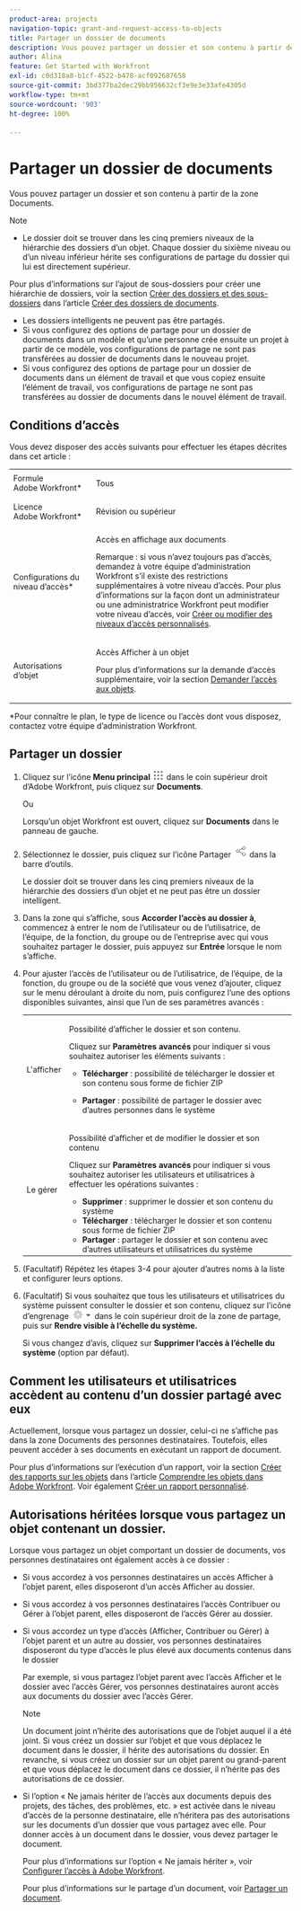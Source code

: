 ```yaml
---
product-area: projects
navigation-topic: grant-and-request-access-to-objects
title: Partager un dossier de documents
description: Vous pouvez partager un dossier et son contenu à partir de la zone Documents.
author: Alina
feature: Get Started with Workfront
exl-id: c0d318a8-b1cf-4522-b478-acf092687658
source-git-commit: 3bd377ba2dec29bb956632cf3e9e3e33afe4305d
workflow-type: tm+mt
source-wordcount: '903'
ht-degree: 100%

---
```


# Partager un dossier de documents

Vous pouvez partager un dossier et son contenu à partir de la zone Documents.

>[!NOTE]
>
>* Le dossier doit se trouver dans les cinq premiers niveaux de la hiérarchie des dossiers d’un objet. Chaque dossier du sixième niveau ou d’un niveau inférieur hérite ses configurations de partage du dossier qui lui est directement supérieur.
>
>  Pour plus d’informations sur l’ajout de sous-dossiers pour créer une hiérarchie de dossiers, voir la section [Créer des dossiers et des sous-dossiers](../../documents/organizing-documents/create-documents-folder.md#creating-folders) dans l’article [Créer des dossiers de documents](../../documents/organizing-documents/create-documents-folder.md).
>
>* Les dossiers intelligents ne peuvent pas être partagés.
>* Si vous configurez des options de partage pour un dossier de documents dans un modèle et qu’une personne crée ensuite un projet à partir de ce modèle, vos configurations de partage ne sont pas transférées au dossier de documents dans le nouveau projet.
>* Si vous configurez des options de partage pour un dossier de documents dans un élément de travail et que vous copiez ensuite l’élément de travail, vos configurations de partage ne sont pas transférées au dossier de documents dans le nouvel élément de travail.
>

## Conditions d’accès

<!--drafted for P&P
(I am putting Contributor and higher here because this is what I found in testing. Normally, Review equals Light but I found out that Contributor can also have manage rights to documents and can share them.)

<table style="table-layout:auto"> 
 <col> 
 <col> 
 <tbody> 
  <tr> 
   <td role="rowheader">Adobe Workfront plan*</td> 
   <td> <p>Any</p> </td> 
  </tr> 
  <tr> 
   <td role="rowheader">Adobe Workfront license*</td> 
   <td> <p>Current license: Contributor or higher</p> 
   Or
   <p>Legacy license: Review or higher</p>
      </td> 
  </tr> 
  <tr> 
   <td role="rowheader">Access level configurations*</td> 
   <td> <p>View access to Documents</p> <p><b>NOTE</b>
   
   If you still don't have access, ask your Workfront administrator if they set additional restrictions in your access level. For information on how a Workfront administrator can modify your access level, see <a href="../../administration-and-setup/add-users/configure-and-grant-access/create-modify-access-levels.md" class="MCXref xref">Create or modify custom access levels</a>.</p> </td> 
  </tr> 
  <tr data-mc-conditions=""> 
   <td role="rowheader">Object permissions</td> 
   <td> <p>View access to an object</p> <p>For information on requesting additional access, see <a href="../../workfront-basics/grant-and-request-access-to-objects/request-access.md" class="MCXref xref">Request access to objects </a>.</p> </td> 
  </tr> 
 </tbody> 
</table>
-->

Vous devez disposer des accès suivants pour effectuer les étapes décrites dans cet article :

<table style="table-layout:auto"> 
 <col> 
 <col> 
 <tbody> 
  <tr> 
   <td role="rowheader">Formule Adobe Workfront*</td> 
   <td> <p>Tous</p> </td> 
  </tr> 
  <tr> 
   <td role="rowheader">Licence Adobe Workfront*</td> 
   <td> <p>Révision ou supérieur</p> </td> 
  </tr> 
  <tr> 
   <td role="rowheader">Configurations du niveau d’accès*</td> 
   <td> <p>Accès en affichage aux documents</p> <p>Remarque : si vous n’avez toujours pas d’accès, demandez à votre équipe d’administration Workfront s’il existe des restrictions supplémentaires à votre niveau d’accès. Pour plus d’informations sur la façon dont un administrateur ou une administratrice Workfront peut modifier votre niveau d’accès, voir <a href="../../administration-and-setup/add-users/configure-and-grant-access/create-modify-access-levels.md" class="MCXref xref">Créer ou modifier des niveaux d’accès personnalisés</a>.</p> </td> 
  </tr> 
  <tr data-mc-conditions=""> 
   <td role="rowheader">Autorisations d’objet</td> 
   <td> <p>Accès Afficher à un objet</p> <p>Pour plus d’informations sur la demande d’accès supplémentaire, voir la section <a href="../../workfront-basics/grant-and-request-access-to-objects/request-access.md" class="MCXref xref">Demander l’accès aux objets</a>.</p> </td> 
  </tr> 
 </tbody> 
</table>

&#42;Pour connaître le plan, le type de licence ou l’accès dont vous disposez, contactez votre équipe d’administration Workfront.

## Partager un dossier

1. Cliquez sur l’icône **Menu principal** ![](assets/main-menu-icon.png) dans le coin supérieur droit d’Adobe Workfront, puis cliquez sur **Documents**.

   Ou

   Lorsqu’un objet Workfront est ouvert, cliquez sur **Documents** dans le panneau de gauche.

1. Sélectionnez le dossier, puis cliquez sur l’icône Partager ![](assets/share-icon.png) dans la barre d’outils.

   Le dossier doit se trouver dans les cinq premiers niveaux de la hiérarchie des dossiers d’un objet et ne peut pas être un dossier intelligent.

1. Dans la zone qui s’affiche, sous **Accorder l’accès au dossier à**, commencez à entrer le nom de l’utilisateur ou de l’utilisatrice, de l’équipe, de la fonction, du groupe ou de l’entreprise avec qui vous souhaitez partager le dossier, puis appuyez sur **Entrée** lorsque le nom s’affiche.
1. Pour ajuster l’accès de l’utilisateur ou de l’utilisatrice, de l’équipe, de la fonction, du groupe ou de la société que vous venez d’ajouter, cliquez sur le menu déroulant à droite du nom, puis configurez l’une des options disponibles suivantes, ainsi que l’un de ses paramètres avancés :

   <table style="table-layout:auto"> 
    <col> 
    <col> 
    <tbody> 
     <tr> 
      <td role="rowheader">L'afficher</td> 
      <td> <p>Possibilité d’afficher le dossier et son contenu.</p> <p>Cliquez sur <strong>Paramètres avancés</strong> pour indiquer si vous souhaitez autoriser les éléments suivants :</p> 
       <ul> 
        <li><strong>Télécharger</strong> : possibilité de télécharger le dossier et son contenu sous forme de fichier ZIP</li> 
        <li> <p><strong>Partager</strong> : possibilité de partager le dossier avec d’autres personnes dans le système</p> </li> 
       </ul> </td> 
     </tr> 
     <tr> 
      <td role="rowheader">Le gérer</td> 
      <td> <p>Possibilité d’afficher et de modifier le dossier et son contenu</p> <p>Cliquez sur <strong>Paramètres avancés</strong> pour indiquer si vous souhaitez autoriser les utilisateurs et utilisatrices à effectuer les opérations suivantes :</p> 
       <ul> 
        <li><strong>Supprimer</strong> : supprimer le dossier et son contenu du système</li> 
        <li><b>Télécharger</b> : télécharger le dossier et son contenu sous forme de fichier ZIP</li> 
        <li><strong>Partager</strong> : partager le dossier et son contenu avec d’autres utilisateurs et utilisatrices du système</li> 
       </ul> </td> 
     </tr> 
    </tbody> 
   </table>

1. (Facultatif) Répétez les étapes 3-4 pour ajouter d’autres noms à la liste et configurer leurs options.
1. (Facultatif) Si vous souhaitez que tous les utilisateurs et utilisatrices du système puissent consulter le dossier et son contenu, cliquez sur l’icône d’engrenage ![](assets/gear-icon-settings-with-dn-arrow.jpg) dans le coin supérieur droit de la zone de partage, puis sur **Rendre visible à l’échelle du système.**

   Si vous changez d’avis, cliquez sur **Supprimer l’accès à l’échelle du système** (option par défaut).

## Comment les utilisateurs et utilisatrices accèdent au contenu d’un dossier partagé avec eux

<!--
<p style="color: #ff1493;" data-mc-conditions="QuicksilverOrClassic.Draft mode">Delete these 2 paragraphs when the story &nbsp;<a href="https://hub.workfront.com/task/622f8d6f000897c9a4a11bdfd9b2cf34/overview">Handle email notification content when a folder is shared</a> goes to Preview:</p>
-->

Actuellement, lorsque vous partagez un dossier, celui-ci ne s’affiche pas dans la zone Documents des personnes destinataires. Toutefois, elles peuvent accéder à ses documents en exécutant un rapport de document.

Pour plus d’informations sur l’exécution d’un rapport, voir la section [Créer des rapports sur les objets](../../workfront-basics/navigate-workfront/workfront-navigation/understand-objects.md#reporting-on-objects) dans l’article [Comprendre les objets dans Adobe Workfront](../../workfront-basics/navigate-workfront/workfront-navigation/understand-objects.md). Voir également [Créer un rapport personnalisé](../../reports-and-dashboards/reports/creating-and-managing-reports/create-custom-report.md).

<!--
<div class="preview" data-mc-conditions="QuicksilverOrClassic.Draft mode">
<p>Workfront sends a notification email when someone shares a document folder on an object with a user or a team. To access the folder from the email, recipients can click the folder title or the "See it in Workfront" link.</p> <note type="note">
<ul class="preview">
<li> <p>The email notification "Someone shares an object with me" or "Someone shares an object with my team" must be enabled in order for a user or team to receive a notification email about a shared folder.</p> </li>
<li> <p>When someone shares a document folder from the global Documents area, the links in the notification email take the recipient to the global Documents area. Because folders in this area are private, the shared folder is not displayed there, but the recipient can access its documents by creating a document report. </p> <p>For information about running a report, see the section <a href="../../workfront-basics/navigate-workfront/workfront-navigation/understand-objects.md#reporting-on-objects" class="MCXref xref">Report on objects</a> in the article <a href="../../workfront-basics/navigate-workfront/workfront-navigation/understand-objects.md" class="MCXref xref">Understand objects in Adobe Workfront</a>. Also see <a href="../../reports-and-dashboards/reports/creating-and-managing-reports/create-custom-report.md" class="MCXref xref">Create a custom report</a>.</p> </li>
<li> <p>Currently, it is not possible to share folders with external users.</p> </li>
</ul>
</note>
</div>
-->

## Autorisations héritées lorsque vous partagez un objet contenant un dossier.

Lorsque vous partagez un objet comportant un dossier de documents, vos personnes destinataires ont également accès à ce dossier :

* Si vous accordez à vos personnes destinataires un accès Afficher à l’objet parent, elles disposeront d’un accès Afficher au dossier.
* Si vous accordez à vos personnes destinataires l’accès Contribuer ou Gérer à l’objet parent, elles disposeront de l’accès Gérer au dossier.
* Si vous accordez un type d’accès (Afficher, Contribuer ou Gérer) à l’objet parent et un autre au dossier, vos personnes destinataires disposeront du type d’accès le plus élevé aux documents contenus dans le dossier

  Par exemple, si vous partagez l’objet parent avec l’accès Afficher et le dossier avec l’accès Gérer, vos personnes destinataires auront accès aux documents du dossier avec l’accès Gérer.

  >[!NOTE]
  >
  >Un document joint n’hérite des autorisations que de l’objet auquel il a été joint. Si vous créez un dossier sur l’objet et que vous déplacez le document dans le dossier, il hérite des autorisations du dossier. En revanche, si vous créez un dossier sur un objet parent ou grand-parent et que vous déplacez le document dans ce dossier, il n’hérite pas des autorisations de ce dossier.

* Si l’option « Ne jamais hériter de l’accès aux documents depuis des projets, des tâches, des problèmes, etc. » est activée dans le niveau d’accès de la personne destinataire, elle n’héritera pas des autorisations sur les documents d’un dossier que vous partagez avec elle. Pour donner accès à un document dans le dossier, vous devez partager le document.

  Pour plus d’informations sur l’option « Ne jamais hériter », voir [Configurer l’accès à Adobe Workfront](../../administration-and-setup/add-users/configure-and-grant-access/configure-access.md).

  Pour plus d’informations sur le partage d’un document, voir [Partager un document](../../workfront-basics/grant-and-request-access-to-objects/document-permissions.md).

